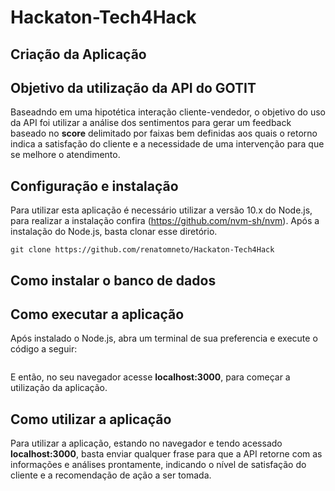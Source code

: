 # Hackaton-Tech4Hack

## Criação da Aplicação


## Objetivo da utilização da API do GOTIT
Baseadndo em uma hipotética interação cliente-vendedor, o objetivo do uso da API foi utilizar a análise dos sentimentos para gerar um feedback baseado no **score** delimitado por faixas bem definidas aos quais o retorno indica a satisfação do cliente e a necessidade de uma intervenção para que se melhore o atendimento.

## Configuração e instalação
Para utilizar esta aplicação é necessário utilizar a versão 10.x do Node.js, para realizar a instalação confira (https://github.com/nvm-sh/nvm). 
Após a instalação do Node.js, basta clonar esse diretório.
```
git clone https://github.com/renatomneto/Hackaton-Tech4Hack
```
## Como instalar o banco de dados


## Como executar a aplicação
Após instalado o Node.js, abra um terminal de sua preferencia e execute o código a seguir:
```

```
E então, no seu navegador acesse **localhost:3000**, para começar a utilização da aplicação.

## Como utilizar a aplicação
Para utilizar a aplicação, estando no navegador e tendo acessado **localhost:3000**, basta enviar qualquer frase para que a API retorne com as informações e análises prontamente, indicando o nível de satisfação do cliente e a recomendação de ação a ser tomada. 
